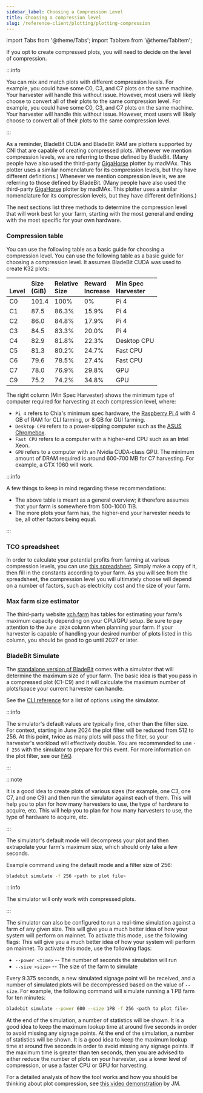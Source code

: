```yaml
---
sidebar_label: Choosing a Compression Level
title: Choosing a compression level
slug: /reference-client/plotting/plotting-compression
---
```


import Tabs from '@theme/Tabs';
import TabItem from '@theme/TabItem';

If you opt to create compressed plots, you will need to decide on the level of compression.

:::info

You can mix and match plots with different compression levels. For example, you could have some C0, C3, and C7 plots on the same machine. Your harvester will handle this without issue. However, most users will likely choose to convert all of their plots to the same compression level. For example, you could have some C0, C3, and C7 plots on the same machine. Your harvester will handle this without issue. However, most users will likely choose to convert all of their plots to the same compression level.

:::

As a reminder, BladeBit CUDA and BladeBit RAM are plotters supported by CNI that are capable of creating compressed plots. Whenever we mention compression levels, we are referring to those defined by BladeBit. (Many people have also used the third-party <a href="https://github.com/madMAx43v3r/chia-gigahorse">GigaHorse</a> plotter by madMAx. This plotter uses a similar nomenclature for its compression levels, but they have different definitions.) Whenever we mention compression levels, we are referring to those defined by BladeBit. (Many people have also used the third-party [GigaHorse](https://github.com/madMAx43v3r/chia-gigahorse) plotter by madMAx. This plotter uses a similar nomenclature for its compression levels, but they have different definitions.)

The next sections list three methods to determine the compression level that will work best for your farm, starting with the most general and ending with the most specific for your own hardware.

### Compression table

You can use the following table as a basic guide for choosing a compression level. You can use the following table as a basic guide for choosing a compression level. It assumes BladeBit CUDA was used to create K32 plots:

| <br />Level | Size <br />(GiB) | Relative <br />Size   | Reward <br />Increase | Min Spec <br /> Harvester |
| :---------- | :---------------------------------- | :-------------------- | :-------------------- | :------------------------ |
| C0          | 101.4               | 100%                  | 0%                    | Pi 4                      |
| C1          | 87.5                | 86.3% | 15.9% | Pi 4                      |
| C2          | 86.0                | 84.8% | 17.9% | Pi 4                      |
| C3          | 84.5                | 83.3% | 20.0% | Pi 4                      |
| C4          | 82.9                | 81.8% | 22.3% | Desktop CPU               |
| C5          | 81.3                | 80.2% | 24.7% | Fast CPU                  |
| C6          | 79.6                | 78.5% | 27.4% | Fast CPU                  |
| C7          | 78.0                | 76.9% | 29.8% | GPU                       |
| C9          | 75.2                | 74.2% | 34.8% | GPU                       |

The right column (Min Spec Harvester) shows the minimum type of computer required for harvesting at each compression level, where:

- `Pi 4` refers to Chia's minimum spec hardware, the [Raspberry Pi 4](https://www.raspberrypi.com/products/raspberry-pi-4-model-b/) with 4 GB of RAM for CLI farming, or 8 GB for GUI farming.
- `Desktop CPU` refers to a power-sipping computer such as the [ASUS Chromebox](https://www.androidcentral.com/best-chromebox).
- `Fast CPU` refers to a computer with a higher-end CPU such as an Intel Xeon.
- `GPU` refers to a computer with an Nvidia CUDA-class GPU. The minimum amount of DRAM required is around 600-700 MB for C7 harvesting. For example, a GTX 1060 will work.

:::info

A few things to keep in mind regarding these recommendations:

- The above table is meant as a general overview; it therefore assumes that your farm is somewhere from 500-1000 TiB.
- The more plots your farm has, the higher-end your harvester needs to be, all other factors being equal.

:::

### TCO spreadsheet

In order to calculate your potential profits from farming at various compression levels, you can use [this spreadsheet](https://docs.google.com/spreadsheets/d/1k6c-OBDtggXqnEfOPdMmq3646puzvOD7dWojwCH2v3c). Simply make a copy of it, then fill in the constants according to your farm. As you will see from the spreadsheet, the compression level you will ultimately choose will depend on a number of factors, such as electricity cost and the size of your farm.

### Max farm size estimator

The third-party website [xch.farm](https://xch.farm/max-farm-size) has tables for estimating your farm's maximum capacity depending on your CPU/GPU setup. Be sure to pay attention to the `June 2024` column when planning your farm. If your harvester is capable of handling your desired number of plots listed in this column, you should be good to go until 2027 or later.

### BladeBit Simulate

The [standalone version of BladeBit](/reference-client/plotting/plotting-software#bladebit-standalone) comes with a simulator that will determine the maximum size of your farm. The basic idea is that you pass in a compressed plot (C1-C9) and it will calculate the maximum number of plots/space your current harvester can handle.

See the [CLI reference](/reference-client/cli-reference/plotter-cli#simulate) for a list of options using the simulator.

:::info

The simulator's default values are typically fine, other than the filter size. For context, starting in June 2024 the plot filter will be reduced from 512 to 256. At this point, twice as many plots will pass the filter, so your harvester's workload will effectively double. You are recommended to use `-f 256` with the simulator to prepare for this event. For more information on the plot filter, see our [FAQ](/chia-blockchain/resources/faq#what-is-the-plot-filter-and-why-didnt-my-plot-pass-it).

:::

:::note

It is a good idea to create plots of various sizes (for example, one C3, one C7, and one C9) and then run the simulator against each of them. This will help you to plan for how many harvesters to use, the type of hardware to acquire, etc. This will help you to plan for how many harvesters to use, the type of hardware to acquire, etc.

:::

The simulator's default mode will decompress your plot and then extrapolate your farm's maximum size, which should only take a few seconds.

Example command using the default mode and a filter size of 256:

```bash
bladebit simulate -f 256 <path to plot file>
```

:::info

The simulator will only work with compressed plots.

:::

The simulator can also be configured to run a real-time simulation against a farm of any given size. This will give you a much better idea of how your system will perform on mainnet. To activate this mode, use the following flags: This will give you a much better idea of how your system will perform on mainnet. To activate this mode, use the following flags:

- `--power <time>` -- The number of seconds the simulation will run
- `--size <size>` -- The size of the farm to simulate

Every 9.375 seconds, a new simulated signage point will be received, and a number of simulated plots will be decompressed based on the value of `--size`. For example, the following command will simulate running a 1 PB farm for ten minutes:

```bash
bladebit simulate --power 600 --size 1PB -f 256 <path to plot file>
```

At the end of the simulation, a number of statistics will be shown. It is a good idea to keep the maximum lookup time at around five seconds in order to avoid missing any signage points. At the end of the simulation, a number of statistics will be shown. It is a good idea to keep the maximum lookup time at around five seconds in order to avoid missing any signage points. If the maximum time is greater than ten seconds, then you are advised to either reduce the number of plots on your harvester, use a lower level of compression, or use a faster CPU or GPU for harvesting.

For a detailed analysis of how the tool works and how you should be thinking about plot compression, see [this video demonstration](https://www.youtube.com/watch?v=cZfptl66TLE) by JM.
